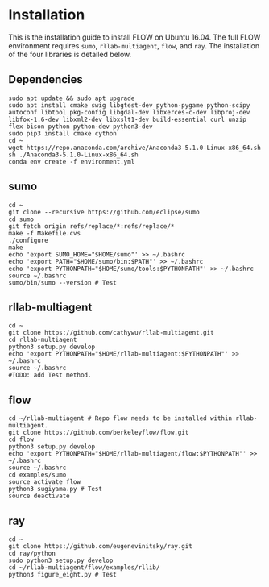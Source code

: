 # Installation
This is the installation guide to install FLOW on Ubuntu 16.04. The full FLOW environment requires `sumo`, `rllab-multiagent`, `flow`, and `ray`. The installation of the four libraries is detailed below.

## Dependencies
```shell
sudo apt update && sudo apt upgrade
sudo apt install cmake swig libgtest-dev python-pygame python-scipy autoconf libtool pkg-config libgdal-dev libxerces-c-dev libproj-dev libfox-1.6-dev libxml2-dev libxslt1-dev build-essential curl unzip flex bison python python-dev python3-dev
sudo pip3 install cmake cython
cd ~
wget https://repo.anaconda.com/archive/Anaconda3-5.1.0-Linux-x86_64.sh
sh ./Anaconda3-5.1.0-Linux-x86_64.sh
conda env create -f environment.yml
```

## sumo
```shell
cd ~
git clone --recursive https://github.com/eclipse/sumo
cd sumo
git fetch origin refs/replace/*:refs/replace/*
make -f Makefile.cvs
./configure
make
echo 'export SUMO_HOME="$HOME/sumo"' >> ~/.bashrc
echo 'export PATH="$HOME/sumo/bin:$PATH"' >> ~/.bashrc
echo 'export PYTHONPATH="$HOME/sumo/tools:$PYTHONPATH"' >> ~/.bashrc
source ~/.bashrc
sumo/bin/sumo --version # Test
```

## rllab-multiagent
```shell
cd ~
git clone https://github.com/cathywu/rllab-multiagent.git
cd rllab-multiagent
python3 setup.py develop
echo 'export PYTHONPATH="$HOME/rllab-multiagent:$PYTHONPATH"' >> ~/.bashrc 
source ~/.bashrc
#TODO: add Test method.
```

## flow
```shell
cd ~/rllab-multiagent # Repo flow needs to be installed within rllab-multiagent.
git clone https://github.com/berkeleyflow/flow.git
cd flow
python3 setup.py develop
echo 'export PYTHONPATH="$HOME/rllab-multiagent/flow:$PYTHONPATH"' >> ~/.bashrc
source ~/.bashrc
cd examples/sumo
source activate flow
python3 sugiyama.py # Test
source deactivate
```

## ray
```shell
cd ~
git clone https://github.com/eugenevinitsky/ray.git
cd ray/python
sudo python3 setup.py develop
cd ~/rllab-multiagent/flow/examples/rllib/
python3 figure_eight.py # Test
```

